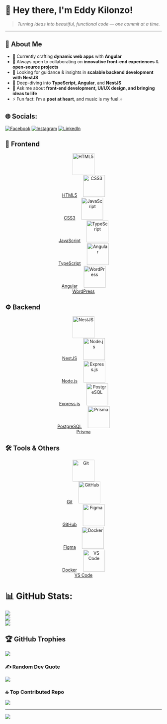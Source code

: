 # 🌟 Hey there, I'm Eddy Kilonzo!  

> *Turning ideas into beautiful, functional code — one commit at a time.*  

---

## 💫 About Me  
- 🔭 Currently crafting **dynamic web apps** with **Angular**  
- 👯 Always open to collaborating on **innovative front-end experiences** & **open-source projects**  
- 🤝 Looking for guidance & insights in **scalable backend development with NestJS**  
- 🌱 Deep-diving into **TypeScript, Angular**, and **NestJS**  
- 💬 Ask me about **front-end development, UI/UX design, and bringing ideas to life**  
- ⚡ Fun fact: I’m a **poet at heart**, and music is my fuel 🎶  



## 🌐 Socials:
[![Facebook](https://img.shields.io/badge/Facebook-%231877F2.svg?logo=Facebook&logoColor=white)](https://facebook.com/https://www.facebook.com/huncho.savage.940) [![Instagram](https://img.shields.io/badge/Instagram-%23E4405F.svg?logo=Instagram&logoColor=white)](https://instagram.com/https://www.instagram.com/3ddy_max/) [![LinkedIn](https://img.shields.io/badge/LinkedIn-%230077B5.svg?logo=linkedin&logoColor=white)](https://linkedin.com/in/https://www.linkedin.com/in/eddy-kilonzo-8879a024b/) 
## 🎨 Frontend
<p align="center">
  <a href="#"><img src="https://cdn.jsdelivr.net/gh/devicons/devicon/icons/html5/html5-original.svg" width="70px" alt="HTML5"><br>HTML5</a>&nbsp;&nbsp;&nbsp;&nbsp;
  <a href="#"><img src="https://cdn.jsdelivr.net/gh/devicons/devicon/icons/css3/css3-original.svg" width="70px" alt="CSS3"><br>CSS3</a>&nbsp;&nbsp;&nbsp;&nbsp;
  <a href="#"><img src="https://cdn.jsdelivr.net/gh/devicons/devicon/icons/javascript/javascript-original.svg" width="70px" alt="JavaScript"><br>JavaScript</a>&nbsp;&nbsp;&nbsp;&nbsp;
  <a href="#"><img src="https://cdn.jsdelivr.net/gh/devicons/devicon/icons/typescript/typescript-original.svg" width="70px" alt="TypeScript"><br>TypeScript</a>&nbsp;&nbsp;&nbsp;&nbsp;
  <a href="#"><img src="https://cdn.jsdelivr.net/gh/devicons/devicon/icons/angularjs/angularjs-original.svg" width="70px" alt="Angular"><br>Angular</a>&nbsp;&nbsp;&nbsp;&nbsp;
  <a href="#"><img src="https://cdn.jsdelivr.net/gh/devicons/devicon/icons/wordpress/wordpress-original.svg" width="70px" alt="WordPress"><br>WordPress</a>
</p>

## ⚙️ Backend
<p align="center">
  <a href="#"><img src="https://cdn.jsdelivr.net/gh/devicons/devicon/icons/nestjs/nestjs-plain.svg" width="70px" alt="NestJS"><br>NestJS</a>&nbsp;&nbsp;&nbsp;&nbsp;
  <a href="#"><img src="https://cdn.jsdelivr.net/gh/devicons/devicon/icons/nodejs/nodejs-original.svg" width="70px" alt="Node.js"><br>Node.js</a>&nbsp;&nbsp;&nbsp;&nbsp;
  <a href="#"><img src="https://cdn.jsdelivr.net/gh/devicons/devicon/icons/express/express-original.svg" width="70px" alt="Express.js"><br>Express.js</a>&nbsp;&nbsp;&nbsp;&nbsp;
  <a href="#"><img src="https://cdn.jsdelivr.net/gh/devicons/devicon/icons/postgresql/postgresql-original.svg" width="70px" alt="PostgreSQL"><br>PostgreSQL</a>&nbsp;&nbsp;&nbsp;&nbsp;
  <a href="#"><img src="https://cdn.jsdelivr.net/gh/devicons/devicon/icons/prisma/prisma-original.svg" width="70px" alt="Prisma"><br>Prisma</a>
</p>

## 🛠 Tools & Others
<p align="center">
  <a href="#"><img src="https://cdn.jsdelivr.net/gh/devicons/devicon/icons/git/git-original.svg" width="70px" alt="Git"><br>Git</a>&nbsp;&nbsp;&nbsp;&nbsp;
  <a href="#"><img src="https://cdn.jsdelivr.net/gh/devicons/devicon/icons/github/github-original.svg" width="70px" alt="GitHub"><br>GitHub</a>&nbsp;&nbsp;&nbsp;&nbsp;
  <a href="#"><img src="https://cdn.jsdelivr.net/gh/devicons/devicon/icons/figma/figma-original.svg" width="70px" alt="Figma"><br>Figma</a>&nbsp;&nbsp;&nbsp;&nbsp;
  <a href="#"><img src="https://cdn.jsdelivr.net/gh/devicons/devicon/icons/docker/docker-original.svg" width="70px" alt="Docker"><br>Docker</a>&nbsp;&nbsp;&nbsp;&nbsp;
  <a href="#"><img src="https://cdn.jsdelivr.net/gh/devicons/devicon/icons/vscode/vscode-original.svg" width="70px" alt="VS Code"><br>VS Code</a>
</p>




# 📊 GitHub Stats:
![](https://github-readme-stats.vercel.app/api?username=EddyKilonzo&theme=gotham&hide_border=false&include_all_commits=false&count_private=false)<br/>
![](https://nirzak-streak-stats.vercel.app/?user=EddyKilonzo&theme=gotham&hide_border=false)<br/>
![](https://github-readme-stats.vercel.app/api/top-langs/?username=EddyKilonzo&theme=gotham&hide_border=false&include_all_commits=false&count_private=false&layout=compact)

## 🏆 GitHub Trophies
![](https://github-profile-trophy.vercel.app/?username=EddyKilonzo&theme=radical&no-frame=false&no-bg=true&margin-w=4)

### ✍️ Random Dev Quote
![](https://quotes-github-readme.vercel.app/api?type=horizontal&theme=radical)

### 🔝 Top Contributed Repo
![](https://github-contributor-stats.vercel.app/api?username=EddyKilonzo&limit=5&theme=dark&combine_all_yearly_contributions=true)

---
[![](https://visitcount.itsvg.in/api?id=EddyKilonzo&icon=0&color=0)](https://visitcount.itsvg.in)

<!-- Proudly created with GPRM ( https://gprm.itsvg.in ) -->

